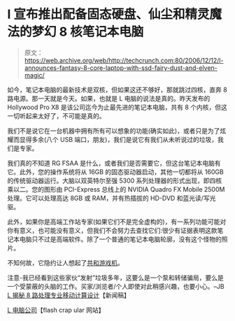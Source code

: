 # l 宣布推出配备固态硬盘、仙尘和精灵魔法的梦幻 8 核笔记本电脑

> 原文：<https://web.archive.org/web/http://techcrunch.com:80/2006/12/12/l-announces-fantasy-8-core-laptop-with-ssd-fairy-dust-and-elven-magic/>

如今，笔记本电脑的最新技术是双核，但如果这还不够好，那就跳过四核，直奔 8 路电源。那一天就是今天。如果，也就是 L 电脑的说法是真的。昨天发布的 Hollywood Pro X8 是该公司迄今为止最先进的笔记本电脑，共有 8 个内核，但这一切听起来太好了，不可能是真的。

我们不是说它在一台机器中拥有所有可以想象的功能(确实如此)，或者只是为了炫耀而显得多余(八个 USB 端口，朋友)，我们是说它有我们从未听说过的垃圾，我们是专家。

我们真的不知道 RG FSAA 是什么，或者我们是否需要它，但这台笔记本电脑有它。此外，您的操作系统将从 16GB 的固态驱动器启动，其他一切都将从 160GB 的传统驱动器运行。大脑以双英特尔至强 5300 系列处理器的形式出现，即四核乘以二。您的图形由 PCI-Express 总线上的 NVIDIA Quadro FX Mobile 2500M 处理。它可以处理高达 8GB 或 RAM，并有热插拔的 HD-DVD 和蓝光读/写光驱。

此外，如果你是高端工作站专家(如果它们不是完全虚构的)，有一系列功能可能对你有意义，也可能没有意义，但我们不会努力去查找它们:很少有证据表明这款笔记本电脑只不过是高端软件。除了一个普通的笔记本电脑轮廓，没有这个怪物的照片。

不知何故，它隐约让人想起了[共和游戏机](https://web.archive.org/web/20150418010058/http://www.republic-console.00page.com/custom2.html)。

注意-我已经看到这些家伙“发射”垃圾多年，这要么是一个泵和转储骗局，要么是一个受蒙蔽的头脑的工作。买家/浏览者/个人即使对此稍感兴趣，也要小心。–JB
[L 揭秘 8 路处理专业移动计算设计](https://web.archive.org/web/20150418010058/http://home.businesswire.com/portal/site/google/index.jsp?ndmViewId=news_view&newsId=20061211005342&newsLang=en)【新闻稿】

[L 电脑公司](https://web.archive.org/web/20150418010058/http://www.l-computer.com/)【flash crap ular 网站】